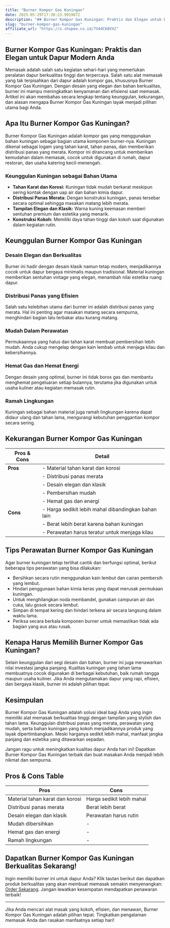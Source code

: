 ```yaml
---
title: "Burner Kompor Gas Kuningan"
date: 2025-05-29T17:38:23.991907Z
description: "## Burner Kompor Gas Kuningan: Praktis dan Elegan untuk Dapur Modern Anda..."
slug: "burner-kompor-gas-kuningan"
affiliate_url: "https://s.shopee.co.id/7V44C68VX2"
---
```

## Burner Kompor Gas Kuningan: Praktis dan Elegan untuk Dapur Modern Anda

Memasak adalah salah satu kegiatan sehari-hari yang memerlukan peralatan dapur berkualitas tinggi dan terpercaya. Salah satu alat memasak yang tak terpisahkan dari dapur adalah kompor gas, khususnya Burner Kompor Gas Kuningan. Dengan desain yang elegan dan bahan berkualitas, burner ini mampu meningkatkan kenyamanan dan efisiensi saat memasak. Artikel ini akan membahas secara lengkap tentang keunggulan, kekurangan, dan alasan mengapa Burner Kompor Gas Kuningan layak menjadi pilihan utama bagi Anda.

## Apa Itu Burner Kompor Gas Kuningan?

Burner Kompor Gas Kuningan adalah kompor gas yang menggunakan bahan kuningan sebagai bagian utama komponen burner-nya. Kuningan dikenal sebagai logam yang tahan karat, tahan panas, dan memberikan distribusi panas yang merata. Kompor ini dirancang untuk memberikan kemudahan dalam memasak, cocok untuk digunakan di rumah, dapur restoran, dan usaha katering kecil-menengah.

### Keunggulan Kuningan sebagai Bahan Utama

- **Tahan Karat dan Korosi:** Kuningan tidak mudah berkarat meskipun sering kontak dengan uap air dan bahan kimia dapur.
- **Distribusi Panas Merata:** Dengan konstruksi kuningan, panas tersebar secara optimal sehingga masakan matang lebih merata.
- **Tampilan Elegan dan Klasik:** Warna kuning keemasan memberi sentuhan premium dan estetika yang menarik.
- **Konstruksi Kokoh:** Memiliki daya tahan tinggi dan kokoh saat digunakan dalam kegiatan rutin.

## Keunggulan Burner Kompor Gas Kuningan

### Desain Elegan dan Berkualitas
Burner ini hadir dengan desain klasik namun tetap modern, menjadikannya cocok untuk dapur bergaya minimalis maupun tradisional. Material kuningan memberikan sentuhan vintage yang elegan, menambah nilai estetika ruang dapur.

### Distribusi Panas yang Efisien
Salah satu kelebihan utama dari burner ini adalah distribusi panas yang merata. Hal ini penting agar masakan matang secara sempurna, menghindari bagian lalu terbakar atau kurang matang.

### Mudah Dalam Perawatan
Permukaannya yang halus dan tahan karat membuat pembersihan lebih mudah. Anda cukup mengelap dengan kain lembab untuk menjaga kilau dan kebersihannya.

### Hemat Gas dan Hemat Energi
Dengan desain yang optimal, burner ini tidak boros gas dan membantu menghemat pengeluaran setiap bulannya, terutama jika digunakan untuk usaha kuliner atau kegiatan memasak rutin.

### Ramah Lingkungan
Kuningan sebagai bahan material juga ramah lingkungan karena dapat didaur ulang dan tahan lama, mengurangi kebutuhan penggantian kompor secara sering.

## Kekurangan Burner Kompor Gas Kuningan

| **Pros & Cons** | **Detail**                  |
|------------------|------------------------------|
| **Pros**        | - Material tahan karat dan korosi  |
|                 | - Distribusi panas merata           |
|                 | - Desain elegan dan klasik          |
|                 | - Pembersihan mudah                 |
|                 | - Hemat gas dan energi              |
| **Cons**        | - Harga sedikit lebih mahal dibandingkan bahan lain  |
|                 | - Berat lebih berat karena bahan kuningan       |
|                 | - Perawatan harus teratur untuk menjaga kilau |

## Tips Perawatan Burner Kompor Gas Kuningan

Agar burner kuningan tetap terlihat cantik dan berfungsi optimal, berikut beberapa tips perawatan yang bisa dilakukan:

- Bersihkan secara rutin menggunakan kain lembut dan cairan pembersih yang lembut.
- Hindari penggunaan bahan kimia keras yang dapat merusak permukaan kuningan.
- Untuk menghilangkan noda membandel, gunakan campuran air dan cuka, lalu gosok secara lembut.
- Simpan di tempat kering dan hindari terkena air secara langsung dalam waktu lama.
- Periksa secara berkala komponen burner untuk memastikan tidak ada bagian yang aus atau rusak.

## Kenapa Harus Memilih Burner Kompor Gas Kuningan?

Selain keunggulan dari segi desain dan bahan, burner ini juga menawarkan nilai investasi jangka panjang. Kualitas kuningan yang tahan lama membuatnya cocok digunakan di berbagai kebutuhan, baik rumah tangga maupun usaha kuliner. Jika Anda mengutamakan dapur yang rapi, efisien, dan bergaya klasik, burner ini adalah pilihan tepat.

## Kesimpulan

Burner Kompor Gas Kuningan adalah solusi ideal bagi Anda yang ingin memiliki alat memasak berkualitas tinggi dengan tampilan yang stylish dan tahan lama. Keunggulan distribusi panas yang merata, perawatan yang mudah, serta bahan kuningan yang kokoh menjadikannya produk yang layak dipertimbangkan. Meski harganya sedikit lebih mahal, manfaat jangka panjang dan estetika yang ditawarkan sepadan.

Jangan ragu untuk meningkatkan kualitas dapur Anda hari ini! Dapatkan Burner Kompor Gas Kuningan terbaik dan buat masakan Anda menjadi lebih nikmat dan sempurna.

## Pros & Cons Table

| **Pros** | **Cons** |
| --- | --- |
| Material tahan karat dan korosi | Harga sedikit lebih mahal |
| Distribusi panas merata | Berat lebih berat |
| Desain elegan dan klasik | Perawatan harus rutin |
| Mudah dibersihkan | - |
| Hemat gas dan energi | - |
| Ramah lingkungan | - |

## Dapatkan Burner Kompor Gas Kuningan Berkualitas Sekarang!

Ingin memiliki burner ini untuk dapur Anda? Klik tautan berikut dan dapatkan produk berkualitas yang akan membuat memasak semakin menyenangkan: [Order Sekarang](https://s.shopee.co.id/7V44C68VX2). Jangan lewatkan kesempatan mendapatkan penawaran terbaik!  

---

Jika Anda mencari alat masak yang kokoh, efisien, dan menawan, Burner Kompor Gas Kuningan adalah pilihan tepat. Tingkatkan pengalaman memasak Anda dan rasakan manfaatnya setiap hari!